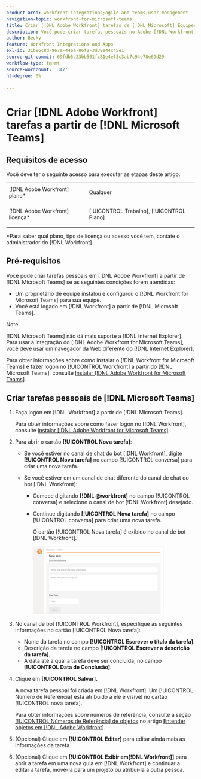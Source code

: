 ```yaml
---
product-area: workfront-integrations;agile-and-teams;user-management
navigation-topic: workfront-for-microsoft-teams
title: Criar [!DNL Adobe Workfront] tarefas de [!DNL Microsoft] Equipes
description: Você pode criar tarefas pessoais no Adobe [!DNL Workfront] a partir do Microsoft Teams se um proprietário de equipe tiver instalado e configurado [!DNL Workfront] o para o Microsoft Teams para sua equipe e você estiver conectado ao Workfront a partir do Microsoft Teams.
author: Becky
feature: Workfront Integrations and Apps
exl-id: 31b86c8d-967a-446a-86f2-3d38e44c45e1
source-git-commit: 69fdb5c23bb501fc81e4ef3c3ab7c94e78e69d29
workflow-type: tm+mt
source-wordcount: '347'
ht-degree: 0%

---
```


# Criar [!DNL Adobe Workfront] tarefas a partir de [!DNL Microsoft Teams]

<!--

>[!NOTE]
>
>As of July 1, 2025, Microsoft will remove support for the Classic Teams desktop app. As a result, the Workfront integration with Microsoft Teams will not be supported after the Classic Teams desktop app is no longer available.

-->

## Requisitos de acesso

Você deve ter o seguinte acesso para executar as etapas deste artigo:

<table style="table-layout:auto"> 
 <col> 
 <col> 
 <tbody> 
  <tr> 
   <td role="rowheader">[!DNL Adobe Workfront] plano*</td> 
   <td> <p>Qualquer</p> </td> 
  </tr> 
  <tr> 
   <td role="rowheader">[!DNL Adobe Workfront] licença*</td> 
   <td> <p>[!UICONTROL Trabalho], [!UICONTROL Plano]</p> </td> 
  </tr>
 </tbody> 
</table>

&#42;Para saber qual plano, tipo de licença ou acesso você tem, contate o administrador do [!DNL Workfront].

## Pré-requisitos

Você pode criar tarefas pessoais em [!DNL Adobe Workfront] a partir de [!DNL Microsoft Teams] se as seguintes condições forem atendidas:

* Um proprietário de equipe instalou e configurou o [!DNL Workfront for Microsoft Teams] para sua equipe.
* Você está logado em [!DNL Workfront] a partir de [!DNL Microsoft Teams].

>[!NOTE]
>
>[!DNL Microsoft Teams] não dá mais suporte a [!DNL Internet Explorer]. Para usar a integração do [!DNL Adobe Workfront for Microsoft Teams], você deve usar um navegador da Web diferente do [!DNL Internet Explorer].

Para obter informações sobre como instalar o [!DNL Workfront for Microsoft Teams] e fazer logon no [!UICONTROL Workfront] a partir do [!DNL Microsoft Teams], consulte [Instalar [!DNL Adobe Workfront for Microsoft Teams]](../../workfront-integrations-and-apps/using-workfront-with-microsoft-teams/install-workfront-ms-teams.md).

## Criar tarefas pessoais de [!DNL Microsoft Teams]

1. Faça logon em [!DNL Workfront] a partir de [!DNL Microsoft Teams].

   Para obter informações sobre como fazer logon no [!DNL Workfront], consulte [Instalar [!DNL Adobe Workfront for Microsoft Teams]](../../workfront-integrations-and-apps/using-workfront-with-microsoft-teams/install-workfront-ms-teams.md).

1. Para abrir o cartão **[!UICONTROL Nova tarefa]**:

   * Se você estiver no canal de chat do bot [!DNL Workfront], digite **[!UICONTROL Nova tarefa]** no campo [!UICONTROL conversa] para criar uma nova tarefa.
   * Se você estiver em um canal de chat diferente do canal de chat do bot [!DNL Workfront]:

      * Comece digitando **[!DNL @workfront]** no campo [!UICONTROL conversa] e selecione o canal de bot [!DNL Workfront] desejado.
      * Continue digitando **[!UICONTROL Nova tarefa]** no campo [!UICONTROL conversa] para criar uma nova tarefa.

        O cartão [!UICONTROL Nova tarefa] é exibido no canal de bot [!DNL Workfront].

        ![ms_team_new_task_card.png](assets/ms-teams-new-task-card-350x181.png)

1. No canal de bot [!UICONTROL Workfront], especifique as seguintes informações no cartão [!UICONTROL Nova tarefa]:

   * Nome da tarefa no campo **[!UICONTROL Escrever o título da tarefa]**.
   * Descrição da tarefa no campo **[!UICONTROL Escrever a descrição da tarefa]**.
   * A data até a qual a tarefa deve ser concluída, no campo **[!UICONTROL Data de Conclusão]**.

1. Clique em **[!UICONTROL Salvar].**

   A nova tarefa pessoal foi criada em [!DNL Workfront]. Um [!UICONTROL Número de Referência] está atribuído a ele e visível no cartão [!UICONTROL nova tarefa].

   Para obter informações sobre números de referência, consulte a seção [[!UICONTROL Números de Referência] de objetos](../../workfront-basics/navigate-workfront/workfront-navigation/understand-objects.md#understanding-reference-numbers-of-objects) no artigo [Entender objetos em [!DNL Adobe Workfront]](../../workfront-basics/navigate-workfront/workfront-navigation/understand-objects.md).

1. (Opcional) Clique em **[!UICONTROL Editar]** para editar ainda mais as informações da tarefa.
1. (Opcional) Clique em **[!UICONTROL Exibir em[!DNL Workfront]]** para abrir a tarefa em uma nova guia em [!DNL Workfront] e continuar a editar a tarefa, movê-la para um projeto ou atribuí-la a outra pessoa.
